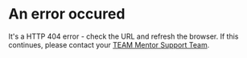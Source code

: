 # An error occured
It's a HTTP 404 error - check the URL and refresh the browser. If this continues, please contact your [TEAM Mentor Support Team](mailto:support@securityinnovation.com).